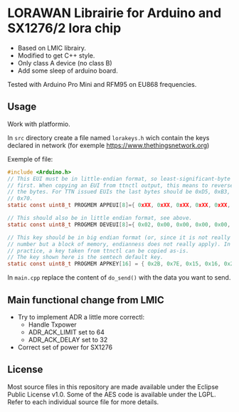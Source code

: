 # LORAWAN Librairie for Arduino and SX1276/2 lora chip

* Based on LMIC librairy.
* Modified to get C++ style.
* Only class A device (no class B)
* Add some sleep of arduino board.

Tested with Arduino Pro Mini and RFM95 on EU868 frequencies.

## Usage

Work with platformio.

In ``src`` directory create a file named ``lorakeys.h`` wich contain the keys declared in network (for exemple <https://www.thethingsnetwork.org>)

Exemple of file:

```c
#include <Arduino.h>
// This EUI must be in little-endian format, so least-significant-byte
// first. When copying an EUI from ttnctl output, this means to reverse
// the bytes. For TTN issued EUIs the last bytes should be 0xD5, 0xB3,
// 0x70.
static const uint8_t PROGMEM APPEUI[8]={ 0xXX, 0xXX, 0xXX, 0xXX, 0xXX, 0xD5, 0xB3, 0x70 };

// This should also be in little endian format, see above.
static const uint8_t PROGMEM DEVEUI[8]={ 0x02, 0x00, 0x00, 0x00, 0x00, 0x00, 0x00, 0x00 };

// This key should be in big endian format (or, since it is not really a
// number but a block of memory, endianness does not really apply). In
// practice, a key taken from ttnctl can be copied as-is.
// The key shown here is the semtech default key.
static const uint8_t PROGMEM APPKEY[16] = { 0x2B, 0x7E, 0x15, 0x16, 0x28, 0xAE, 0xD2, 0xA6, 0xAB, 0xF7, 0x15, 0x88, 0x09, 0xCF, 0x4F, 0x3C };
```

In ``main.cpp`` replace the content of ``do_send()`` with the data you want to send.

## Main functional change from LMIC

* Try to implement ADR a little more correctl:
  * Handle Txpower
  * ADR_ACK_LIMIT set to 64
  * ADR_ACK_DELAY set to 32
* Correct set of power for SX1276

## License

Most source files in this repository are made available under the Eclipse Public License v1.0.
Some of the AES code is available under the LGPL. Refer to each individual source file for more details.
